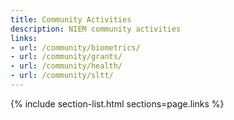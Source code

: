 ```yaml
---
title: Community Activities
description: NIEM community activities
links:
- url: /community/biometrics/
- url: /community/grants/
- url: /community/health/
- url: /community/sltt/
---
```


{% include section-list.html sections=page.links %}
